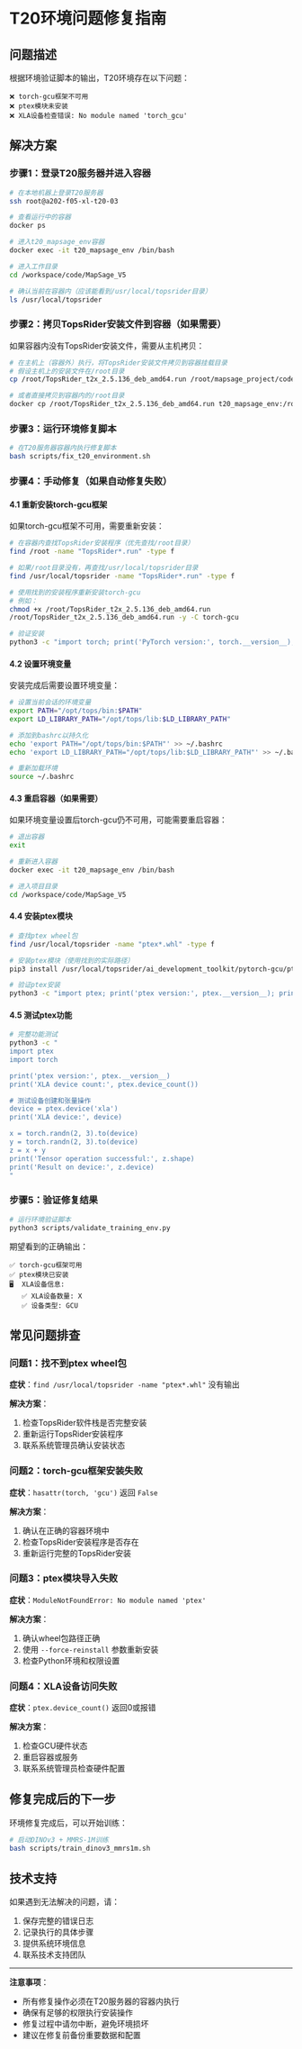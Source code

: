 # T20环境问题修复指南

## 问题描述

根据环境验证脚本的输出，T20环境存在以下问题：

```
❌ torch-gcu框架不可用
❌ ptex模块未安装
❌ XLA设备检查错误: No module named 'torch_gcu'
```

## 解决方案

### 步骤1：登录T20服务器并进入容器

```bash
# 在本地机器上登录T20服务器
ssh root@a202-f05-xl-t20-03

# 查看运行中的容器
docker ps

# 进入t20_mapsage_env容器
docker exec -it t20_mapsage_env /bin/bash

# 进入工作目录
cd /workspace/code/MapSage_V5

# 确认当前在容器内（应该能看到/usr/local/topsrider目录）
ls /usr/local/topsrider
```

### 步骤2：拷贝TopsRider安装文件到容器（如果需要）

如果容器内没有TopsRider安装文件，需要从主机拷贝：

```bash
# 在主机上（容器外）执行，将TopsRider安装文件拷贝到容器挂载目录
# 假设主机上的安装文件在/root目录
cp /root/TopsRider_t2x_2.5.136_deb_amd64.run /root/mapsage_project/code/

# 或者直接拷贝到容器内的/root目录
docker cp /root/TopsRider_t2x_2.5.136_deb_amd64.run t20_mapsage_env:/root/
```

### 步骤3：运行环境修复脚本

```bash
# 在T20服务器容器内执行修复脚本
bash scripts/fix_t20_environment.sh
```

### 步骤4：手动修复（如果自动修复失败）

#### 4.1 重新安装torch-gcu框架

如果torch-gcu框架不可用，需要重新安装：

```bash
# 在容器内查找TopsRider安装程序（优先查找/root目录）
find /root -name "TopsRider*.run" -type f

# 如果/root目录没有，再查找/usr/local/topsrider目录
find /usr/local/topsrider -name "TopsRider*.run" -type f

# 使用找到的安装程序重新安装torch-gcu
# 例如：
chmod +x /root/TopsRider_t2x_2.5.136_deb_amd64.run
/root/TopsRider_t2x_2.5.136_deb_amd64.run -y -C torch-gcu

# 验证安装
python3 -c "import torch; print('PyTorch version:', torch.__version__); print('torch.gcu available:', hasattr(torch, 'gcu'))"
```

#### 4.2 设置环境变量

安装完成后需要设置环境变量：

```bash
# 设置当前会话的环境变量
export PATH="/opt/tops/bin:$PATH"
export LD_LIBRARY_PATH="/opt/tops/lib:$LD_LIBRARY_PATH"

# 添加到bashrc以持久化
echo 'export PATH="/opt/tops/bin:$PATH"' >> ~/.bashrc
echo 'export LD_LIBRARY_PATH="/opt/tops/lib:$LD_LIBRARY_PATH"' >> ~/.bashrc

# 重新加载环境
source ~/.bashrc
```

#### 4.3 重启容器（如果需要）

如果环境变量设置后torch-gcu仍不可用，可能需要重启容器：

```bash
# 退出容器
exit

# 重新进入容器
docker exec -it t20_mapsage_env /bin/bash

# 进入项目目录
cd /workspace/code/MapSage_V5
```

#### 4.4 安装ptex模块

```bash
# 查找ptex wheel包
find /usr/local/topsrider -name "ptex*.whl" -type f

# 安装ptex模块（使用找到的实际路径）
pip3 install /usr/local/topsrider/ai_development_toolkit/pytorch-gcu/ptex-2.1.0+torch1.11.0-py3-none-any.whl

# 验证ptex安装
python3 -c "import ptex; print('ptex version:', ptex.__version__); print('XLA devices:', ptex.device_count())"
```

#### 4.5 测试ptex功能

```bash
# 完整功能测试
python3 -c "
import ptex
import torch

print('ptex version:', ptex.__version__)
print('XLA device count:', ptex.device_count())

# 测试设备创建和张量操作
device = ptex.device('xla')
print('XLA device:', device)

x = torch.randn(2, 3).to(device)
y = torch.randn(2, 3).to(device)
z = x + y
print('Tensor operation successful:', z.shape)
print('Result on device:', z.device)
"
```

### 步骤5：验证修复结果

```bash
# 运行环境验证脚本
python3 scripts/validate_training_env.py
```

期望看到的正确输出：

```
✅ torch-gcu框架可用
✅ ptex模块已安装
🖥️  XLA设备信息:
   ✅ XLA设备数量: X
   ✅ 设备类型: GCU
```

## 常见问题排查

### 问题1：找不到ptex wheel包

**症状**：`find /usr/local/topsrider -name "ptex*.whl"` 没有输出

**解决方案**：
1. 检查TopsRider软件栈是否完整安装
2. 重新运行TopsRider安装程序
3. 联系系统管理员确认安装状态

### 问题2：torch-gcu框架安装失败

**症状**：`hasattr(torch, 'gcu')` 返回 `False`

**解决方案**：
1. 确认在正确的容器环境中
2. 检查TopsRider安装程序是否存在
3. 重新运行完整的TopsRider安装

### 问题3：ptex模块导入失败

**症状**：`ModuleNotFoundError: No module named 'ptex'`

**解决方案**：
1. 确认wheel包路径正确
2. 使用 `--force-reinstall` 参数重新安装
3. 检查Python环境和权限设置

### 问题4：XLA设备访问失败

**症状**：`ptex.device_count()` 返回0或报错

**解决方案**：
1. 检查GCU硬件状态
2. 重启容器或服务
3. 联系系统管理员检查硬件配置

## 修复完成后的下一步

环境修复完成后，可以开始训练：

```bash
# 启动DINOv3 + MMRS-1M训练
bash scripts/train_dinov3_mmrs1m.sh
```

## 技术支持

如果遇到无法解决的问题，请：

1. 保存完整的错误日志
2. 记录执行的具体步骤
3. 提供系统环境信息
4. 联系技术支持团队

---

**注意事项**：
- 所有修复操作必须在T20服务器的容器内执行
- 确保有足够的权限执行安装操作
- 修复过程中请勿中断，避免环境损坏
- 建议在修复前备份重要数据和配置